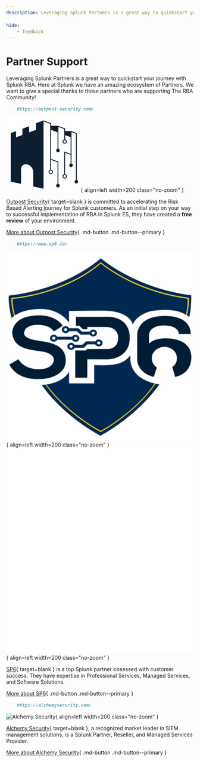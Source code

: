 ```yaml
---
description: Leveraging Splunk Partners is a great way to quickstart your journey with Splunk RBA. Here at Splunk we have an amazing ecosystem of Partners.

hide:
    - feedback
---
```


# Partner Support

Leveraging Splunk Partners is a great way to quickstart your journey with Splunk RBA. Here at Splunk we have an amazing ecosystem of Partners. We want to give a special thanks to those partners who are supporting The RBA Community!

``` markdown title="Outpost Security"
    https://outpost-security.com/
```

<div class="result" markdown>

![Outpost Security](/assets/outpost-security.jpg){ align=left width=200 class="no-zoom" }

[Outpost Security](https://outpost-security.com/){ target=blank } is committed to accelerating the Risk Based Alerting journey for Splunk customers. As an initial step on your way to successful implementation of RBA in Splunk ES, they have created a **free review** of your environment.

[More about Outpost Security](./outpost/ "Outpost Security"){ .md-button .md-button--primary }

</div>

``` markdown title="SP6"
    https://www.sp6.io/
```

<div class="result" markdown>

![SP6](/assets/partners/sp6/sp6_logo_light.png#only-light){ align=left width=200 class="no-zoom" }
![SP6](/assets/partners/sp6/sp6_logo_dark.png#only-dark){ align=left width=200 class="no-zoom" }

[SP6](https://www.sp6.io/){ target=blank } is a top Splunk partner obsessed with customer success. They have expertise in Professional Services, Managed Services, and Software Solutions.

[More about SP6](./sp6/ "SP6"){ .md-button .md-button--primary }

</div>

``` markdown title="Alchemy Security"
    https://alchemysecurity.com/
```

<div class="result" markdown>

![Alchemy Security](/assets/partners/alchemy/alchemy_security_logo.png){ align=left width=200 class="no-zoom" }

[Alchemy Security](https://alchemysecurity.com/){ target=blank }, a recognized market leader in SIEM management solutions, is a Splunk Partner, Reseller, and Managed Services Provider.

[More about Alchemy Security](./alchemy/ "Alchemy Security"){ .md-button .md-button--primary }

</div>